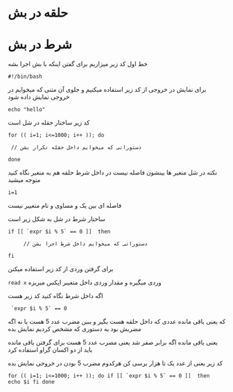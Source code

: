 # حلقه در بش
# شرط در بش

خط اول کد زیر میزاریم برای گفتن اینکه با بش اجرا بشه

``#!/bin/bash``

برای نمایش در خروجی از کد زیر استفاده میکنیم و جلوی آن متنی که میخوایم در خروجی نمایش داده شود

``echo "hello"``

کد زیر ساختار حقله در شل است

`` for (( i=1; i<=1000; i++ )); do ``

     // دستوراتی که میخوایم داخل حقله تکرار بشن

``done ``

نکته در شل متغیر ها بینشون فاصله نیست در داخل شرط حلقه هم به متغیر نگاه کنید متوجه میشید

``i=1``

فاصله ای بین یک و مساوی و نام متغییر نیست

ساختار شرط در شل به شکل زیر است

``if [[ `expr $i % 5` == 0 ]] 
	then``
	
         // دستوراتی که میخوایم داخل شرط اجرا بشن

``fi``

برای گرفتن وردی از کد زیر استفاده میکنن 

``read x``
وردی میگیره و مقدار وردی داخل متغییر ایکس میریزه

اگه داخل شرط نگاه کنید کد زیر هست

`` `expr $i % 5` == 0``

که یعنی باقی مانده عددی که داخل حلقه هست بگیر و ببین مضرب عدد 5 هست یا نه اگه مضربش بود یه دستوری که مشخص کردیم نمایش بده

یعنی باقی مانده اگه برابر صفر شد یعنی مصرب عدد 5 هست
برای گرفتن باقی مانده باید از دو اکسان گراو استفاده کرد


کد زیر یعنی از عدد یک تا هزار برسی کن هرکدوم مضرب 5 بودن در خروحی نمایش بده

``for (( i=1; i<=1000; i++ )); do
    if [[ `expr $i % 5` == 0 ]] 
	then 
	echo $i
fi
done``


